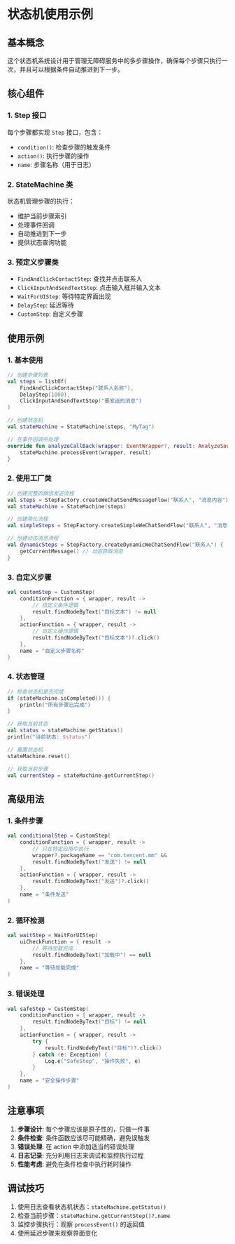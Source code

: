 # 状态机使用示例

## 基本概念

这个状态机系统设计用于管理无障碍服务中的多步骤操作，确保每个步骤只执行一次，并且可以根据条件自动推进到下一步。

## 核心组件

### 1. Step 接口
每个步骤都实现 `Step` 接口，包含：
- `condition()`: 检查步骤的触发条件
- `action()`: 执行步骤的操作
- `name`: 步骤名称（用于日志）

### 2. StateMachine 类
状态机管理步骤的执行：
- 维护当前步骤索引
- 处理事件回调
- 自动推进到下一步
- 提供状态查询功能

### 3. 预定义步骤类
- `FindAndClickContactStep`: 查找并点击联系人
- `ClickInputAndSendTextStep`: 点击输入框并输入文本
- `WaitForUIStep`: 等待特定界面出现
- `DelayStep`: 延迟等待
- `CustomStep`: 自定义步骤

## 使用示例

### 1. 基本使用
```kotlin
// 创建步骤列表
val steps = listOf(
    FindAndClickContactStep("联系人名称"),
    DelayStep(1000),
    ClickInputAndSendTextStep("要发送的消息")
)

// 创建状态机
val stateMachine = StateMachine(steps, "MyTag")

// 在事件回调中处理
override fun analyzeCallBack(wrapper: EventWrapper?, result: AnalyzeSourceResult) {
    stateMachine.processEvent(wrapper, result)
}
```

### 2. 使用工厂类
```kotlin
// 创建完整的微信发送流程
val steps = StepFactory.createWeChatSendMessageFlow("联系人", "消息内容")
val stateMachine = StateMachine(steps)

// 创建简化流程
val simpleSteps = StepFactory.createSimpleWeChatSendFlow("联系人", "消息")

// 创建动态消息流程
val dynamicSteps = StepFactory.createDynamicWeChatSendFlow("联系人") {
    getCurrentMessage() // 动态获取消息
}
```

### 3. 自定义步骤
```kotlin
val customStep = CustomStep(
    conditionFunction = { wrapper, result ->
        // 自定义条件逻辑
        result.findNodeByText("目标文本") != null
    },
    actionFunction = { wrapper, result ->
        // 自定义操作逻辑
        result.findNodeByText("目标文本")?.click()
    },
    name = "自定义步骤名称"
)
```

### 4. 状态管理
```kotlin
// 检查状态机是否完成
if (stateMachine.isCompleted()) {
    println("所有步骤已完成")
}

// 获取当前状态
val status = stateMachine.getStatus()
println("当前状态: $status")

// 重置状态机
stateMachine.reset()

// 获取当前步骤
val currentStep = stateMachine.getCurrentStep()
```

## 高级用法

### 1. 条件步骤
```kotlin
val conditionalStep = CustomStep(
    conditionFunction = { wrapper, result ->
        // 只在特定应用中执行
        wrapper?.packageName == "com.tencent.mm" &&
        result.findNodeByText("发送") != null
    },
    actionFunction = { wrapper, result ->
        result.findNodeByText("发送")?.click()
    },
    name = "条件发送"
)
```

### 2. 循环检测
```kotlin
val waitStep = WaitForUIStep(
    uiCheckFunction = { result ->
        // 等待加载完成
        result.findNodeByText("加载中") == null
    },
    name = "等待加载完成"
)
```

### 3. 错误处理
```kotlin
val safeStep = CustomStep(
    conditionFunction = { wrapper, result ->
        result.findNodeByText("目标") != null
    },
    actionFunction = { wrapper, result ->
        try {
            result.findNodeByText("目标")?.click()
        } catch (e: Exception) {
            Log.e("SafeStep", "操作失败", e)
        }
    },
    name = "安全操作步骤"
)
```

## 注意事项

1. **步骤设计**: 每个步骤应该是原子性的，只做一件事
2. **条件检查**: 条件函数应该尽可能精确，避免误触发
3. **错误处理**: 在 action 中添加适当的错误处理
4. **日志记录**: 充分利用日志来调试和监控执行过程
5. **性能考虑**: 避免在条件检查中执行耗时操作

## 调试技巧

1. 使用日志查看状态机状态：`stateMachine.getStatus()`
2. 检查当前步骤：`stateMachine.getCurrentStep()?.name`
3. 监控步骤执行：观察 `processEvent()` 的返回值
4. 使用延迟步骤来观察界面变化
